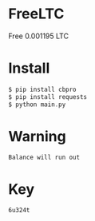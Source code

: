 # FreeLTC
Free 0.001195 LTC
# Install
```php
$ pip install cbpro
$ pip install requests
$ python main.py
```
# Warning
```
Balance will run out
```
# Key
```
6u324t
```
